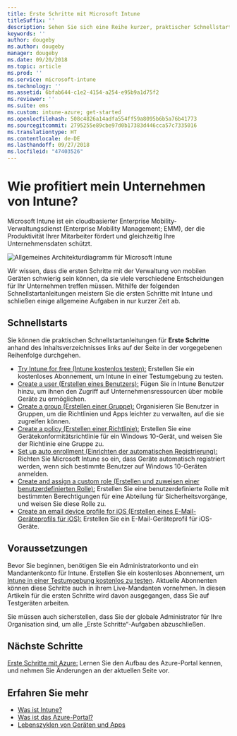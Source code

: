 ```yaml
---
title: Erste Schritte mit Microsoft Intune
titleSuffix: ''
description: Sehen Sie sich eine Reihe kurzer, praktischer Schnellstarts an, um mehr über Intune zu erfahren.
keywords: ''
author: dougeby
ms.author: dougeby
manager: dougeby
ms.date: 09/20/2018
ms.topic: article
ms.prod: ''
ms.service: microsoft-intune
ms.technology: ''
ms.assetid: 6bfab644-c1e2-4154-a254-e95b9a1d75f2
ms.reviewer: ''
ms.suite: ems
ms.custom: intune-azure; get-started
ms.openlocfilehash: 508c4826a14adfa554ff59a8095b6b5a76b41773
ms.sourcegitcommit: 2795255e89cbe97d0b17383d446cca57c7335016
ms.translationtype: HT
ms.contentlocale: de-DE
ms.lasthandoff: 09/27/2018
ms.locfileid: "47403526"
---
```

# <a name="what-can-intune-do-for-my-company"></a>Wie profitiert mein Unternehmen von Intune?
Microsoft Intune ist ein cloudbasierter Enterprise Mobility-Verwaltungsdienst (Enterprise Mobility Management; EMM), der die Produktivität Ihrer Mitarbeiter fördert und gleichzeitig Ihre Unternehmensdaten schützt.

![Allgemeines Architekturdiagramm für Microsoft Intune](/intune/media/intunearchitecture.svg)

Wir wissen, dass die ersten Schritte mit der Verwaltung von mobilen Geräten schwierig sein können, da sie viele verschiedene Entscheidungen für Ihr Unternehmen treffen müssen. Mithilfe der folgenden Schnellstartanleitungen meistern Sie die ersten Schritte mit Intune und schließen einige allgemeine Aufgaben in nur kurzer Zeit ab.

## <a name="quickstarts"></a>Schnellstarts

Sie können die praktischen Schnellstartanleitungen für __Erste Schritte__ anhand des Inhaltsverzeichnisses links auf der Seite in der vorgegebenen Reihenfolge durchgehen.

- [Try Intune for free (Intune kostenlos testen):](free-trial-sign-up.md) Erstellen Sie ein kostenloses Abonnement, um Intune in einer Testumgebung zu testen.    
- [Create a user (Erstellen eines Benutzers):](quickstart-create-user.md) Fügen Sie in Intune Benutzer hinzu, um ihnen den Zugriff auf Unternehmensressourcen über mobile Geräte zu ermöglichen.
- [Create a group (Erstellen einer Gruppe):](quickstart-create-group.md) Organisieren Sie Benutzer in Gruppen, um die Richtlinien und Apps leichter zu verwalten, auf die sie zugreifen können.
- [Create a policy (Erstellen einer Richtlinie):](quickstart-create-policy.md) Erstellen Sie eine Gerätekonformitätsrichtlinie für ein Windows 10-Gerät, und weisen Sie der Richtlinie eine Gruppe zu.
- [Set up auto enrollment (Einrichten der automatischen Registrierung):](quickstart-setup-auto-enrollment.md) Richten Sie Microsoft Intune so ein, dass Geräte automatisch registriert werden, wenn sich bestimmte Benutzer auf Windows 10-Geräten anmelden.
- [Create and assign a custom role (Erstellen und zuweisen einer benutzerdefinierten Rolle):](quickstart-create-custom-role.md) Erstellen Sie eine benutzerdefinierte Rolle mit bestimmten Berechtigungen für eine Abteilung für Sicherheitsvorgänge, und weisen Sie diese Rolle zu. 
- [Create an email device profile for iOS (Erstellen eines E-Mail-Geräteprofils für iOS):](quickstart-email-profile.md) Erstellen Sie ein E-Mail-Geräteprofil für iOS-Geräte.
<!--  [Add and assign apps](get-started-apps.md) - Add and assign apps to devices -->
## <a name="prerequisites"></a>Voraussetzungen

Bevor Sie beginnen, benötigen Sie ein Administratorkonto und ein Mandantenkonto für Intune. Erstellen Sie ein kostenloses Abonnement, um [Intune in einer Testumgebung kostenlos zu testen](free-trial-sign-up.md). Aktuelle Abonnenten können diese Schritte auch in ihrem Live-Mandanten vornehmen. In diesen Artikeln für die ersten Schritte wird davon ausgegangen, dass Sie auf Testgeräten arbeiten.

Sie müssen auch sicherstellen, dass Sie der globale Administrator für Ihre Organisation sind, um alle „Erste Schritte“-Aufgaben abzuschließen.

## <a name="next-steps"></a>Nächste Schritte

[Erste Schritte mit Azure:](get-started-azure.md) Lernen Sie den Aufbau des Azure-Portal kennen, und nehmen Sie Änderungen an der aktuellen Seite vor.

## <a name="learn-more"></a>Erfahren Sie mehr

* [Was ist Intune?](introduction-intune.md)
* [Was ist das Azure-Portal?](what-is-intune.md)
* [Lebenszyklen von Geräten und Apps](introduction-device-app-lifecycles.md)